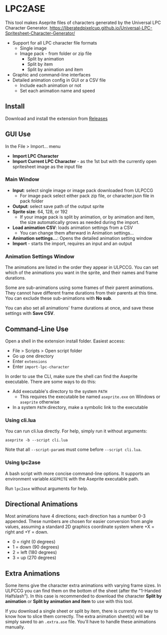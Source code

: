 # LPC2ASE

This tool makes Aseprite files of characters generated by the Universal LPC Character Generator.
https://liberatedpixelcup.github.io/Universal-LPC-Spritesheet-Character-Generator/

- Support for all LPC character file formats
  - Single image
  - Image pack - from folder or zip file
    - Split by animation
    - Split by item
    - Split by animation and item
- Graphic and command-line interfaces
- Detailed animation config in GUI or a CSV file
  - Include each animation or not
  - Set each animation name and speed

## Install

Download and install the extension from [Releases](https://github.com/ioribranford/aseprite-import-lpc-character/releases)

## GUI Use

In the File > Import... menu
- **Import LPC Character**
- **Import Current LPC Character** - as the 1st but with the currently open spritesheet image as the input file

### Main Window

- **Input**: select single image or image pack downloaded from ULPCCG
  - For image pack select either pack zip file, or character.json file in pack folder
- **Output**: select save path of the output sprite
- **Sprite size**: 64, 128, or 192
  - If your image pack is split by animation, or by animation and item, the size automatically grows as needed during the import.
- **Load animation CSV**: loads animation settings from a CSV
  - You can change them afterward in Animation settings...
- **Animation settings...**: Opens the detailed animation setting window
- **Import** - starts the import, requires an input and an output

### Animation Settings Window

The animations are listed in the order they appear in ULPCCG. You can set which of the animations you want in the sprite, and their names and frame durations. 

Some are sub-animations using some frames of their parent animations. They cannot have different frame durations from their parents at this time. You can exclude these sub-animations with **No sub**.

You can also set all animations' frame durations at once, and save these settings with **Save CSV**.

## Command-Line Use

Open a shell in the extension install folder.
Easiest access:
- File > Scripts > Open script folder
- Go up one directory
- Enter `extensions`
- Enter `import-lpc-character`

In order to use the CLI, make sure the shell can find the Aseprite executable.
There are some ways to do this:
- Add executable's directory to the system `PATH`
  - This requires the executable be named `aseprite.exe` on Windows or `aseprite` otherwise
- In a system `PATH` directory, make a symbolic link to the executable

### Using cli.lua

You can run cli.lua directly. For help, simply run it without arguments:
```
aseprite -b --script cli.lua
```

Note that all `--script-param`s must come before `--script cli.lua`.

### Using lpc2ase

A bash script with more concise command-line options.
It supports an environment variable `ASEPRITE` with the Aseprite executable path.

Run `lpc2ase` without arguments for help.

## Directional Animations

Most animations have 4 directions; each direction has a number 0-3 appended. These numbers are chosen for easier conversion from angle values, assuming a standard 2D graphics coordinate system where +X = right and +Y = down.
- 0 = right (0 degrees)
- 1 = down (90 degrees)
- 2 = left (180 degrees)
- 3 = up (270 degrees)

## Extra Animations

Some items give the character extra animations with varying frame sizes. In ULPCCG you can find them on the bottom of the sheet (after the "1-Handed Halfslash"). In this case is recommended to download the character **Split by animation** or **Split by animation and item** to use with this tool.

If you download a single sheet or split by item, there is currently no way to know how to slice them correctly. The extra animation sheet(s) will be simply saved to an `.extra.ase` file. You'll have to handle these animations manually.